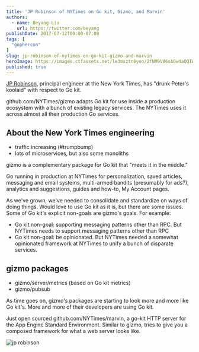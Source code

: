 ```yaml
---
title: 'JP Robinson of NYTimes on Go kit, Gizmo, and Marvin'
authors:
  - name: Beyang Liu
    url: https://twitter.com/beyang
publishDate: 2017-07-12T00:00-07:00
tags: [
  "gophercon"
]
slug: jp-robinson-of-nytimes-on-go-kit-gizmo-and-marvin
heroImage: https://images.ctfassets.net/le3mxztn6yoo/2fNM9V86sAGw4aQQIWUqGk/5c761b436ece37c070532d327a8cd2bb/jp_robinson.jpeg
published: true
---
```


[JP Robinson](https://twitter.com/jprbnsn), principal engineer at the New York Times, has "drunk Peter's koolaid" with respect to Go kit.

github.com/NYTimes/gizmo adapts Go kit for use inside a production ecosystem with a bunch of existing legacy services. The NYTimes uses it across almost all their production Go services.

## About the New York Times engineering

* traffic increasing (#trumpbump)
* lots of microservices, but also some monoliths

gizmo is a complementary package for Go kit that "meets it in the middle."

Go running in production at NYTimes for personalization, saved articles, messaging and email systems, multi-armed bandits (presumably for ads?), analytics and suggestions, guides and how-to, My Account pages.

As we've grown, we've needed to consolidate and standardize on ways of doing things. Would love to use Go kit as it is, but there are some issues. Some of Go kit's explicit non-goals are gizmo's goals. For example:

* Go kit non-goal: supporting messaging patterns other than RPC. But NYTimes needs to support messaging patterns other than RPC
* Go kit non-goal: be opinionated. But NYTimes needed a somewhat opinionated framework at NYTimes to unify a bunch of disparate services.

## gizmo packages

- gizmo/server/metrics (based on Go kit metrics)
- gizmo/pubsub

As time goes on, gizmo's packages are starting to look more and more like Go kit's. More and more of their developers are using Go kit.

Just open sourced github.com/NYTimes/marvin, a go-kit HTTP server for the App Engine Standard Environment. Similar to gizmo, tries to give you a composed framework for what a web server looks like.

![jp robinson](//images.contentful.com/le3mxztn6yoo/2fNM9V86sAGw4aQQIWUqGk/5c761b436ece37c070532d327a8cd2bb/jp_robinson.jpeg)
